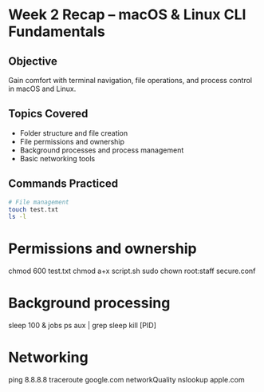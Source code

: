 # Week 2 Recap – macOS & Linux CLI Fundamentals

## Objective
Gain comfort with terminal navigation, file operations, and process control in macOS and Linux.

## Topics Covered
- Folder structure and file creation
- File permissions and ownership
- Background processes and process management
- Basic networking tools

## Commands Practiced
```bash
# File management
touch test.txt
ls -l
```
# Permissions and ownership
chmod 600 test.txt
chmod a+x script.sh
sudo chown root:staff secure.conf

# Background processing
sleep 100 &
jobs
ps aux | grep sleep
kill [PID]

# Networking
ping 8.8.8.8
traceroute google.com
networkQuality
nslookup apple.com

